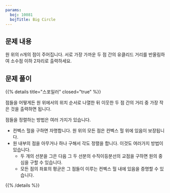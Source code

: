 ```yaml
---
params:
  boj: 10081
  bojTitle: Big Circle
---
```


## 문제 내용

원 위의 $n$개의 점이 주어집니다. 서로 가장 가까운 두 점 간의 유클리드 거리를 반올림하여 소수점 이하 2자리로 출력하세요.

## 문제 풀이

{{% details title="스포일러" closed="true" %}}

점들을 어떻게든 원 위에서의 위치 순서로 나열한 뒤 이웃한 두 점 간의 거리 중 가장 작은 것을 출력하면 됩니다.

점들을 정렬하는 방법은 여러 가지가 있습니다.

* 컨벡스 헐을 구하면 자명합니다. 원 위의 모든 점은 컨벡스 헐 위에 있음이 보장됩니다.
* 원 내부의 점을 아무거나 하나 구해서 각도 정렬을 합니다. 이것도 여러가지 방법이 있습니다.
    * 두 개의 선분을 그은 다음 그 두 선분의 수직이등분선의 교점을 구하면 원의 중심을 구할 수 있습니다.
    * 모든 점의 좌표의 평균은 그 점들이 이루는 컨벡스 헐 내에 있음을 증명할 수 있습니다.

{{% /details %}}
